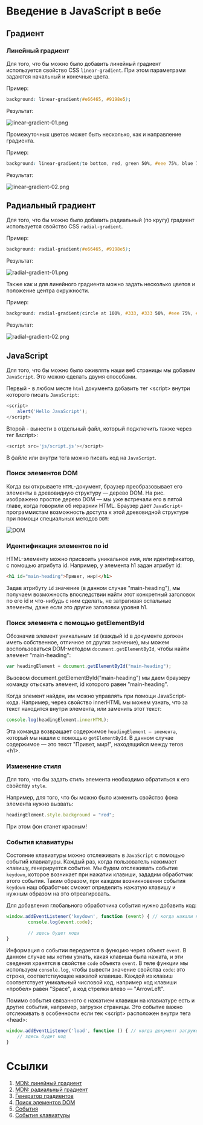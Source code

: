 # Введение в JavaScript в вебе

## Градиент

### Линейный градиент

Для того, что бы можно было добавить линейный градиент используется свойство CSS `linear-gradient`.
При этом параметрами задаются начальный и конечные цвета.

Пример:

```css
background: linear-gradient(#e66465, #9198e5);
```

Результат:

![linear-gradient-01.png](img/linear-gradient-01.png)

Промежуточных цветов может быть несколько, как и направление градиента.

Пример:

```css
background: linear-gradient(to bottom, red, green 50%, #eee 75%, blue 75%, white 100%);
```

Результат:

![linear-gradient-02.png](img/linear-gradient-02.png)

## Радиальный градиент

Для того, что бы можно было добавить радиальный (по кругу) градиент используется свойство CSS `radial-gradient`.

Пример:

```css
background: radial-gradient(#e66465, #9198e5);
```

Результат:

![radial-gradient-01.png](img/radial-gradient-01.png)

Также как и для линейного градиента можно задать несколько цветов и положение центра окружности.

Пример:

```css
background: radial-gradient(circle at 100%, #333, #333 50%, #eee 75%, #333 75%);
```

Результат:

![radial-gradient-02.png](img/radial-gradient-02.png)

## JavaScript

Для того, что бы можно было оживлять наши веб страницы мы добавим `JavaScript`.
Это можно сделать двумя способами.

Первый - в любом месте `html` документа добавить тег &lt;script> внутри которого писать `JavaScript`:

```javaScript
<script>
    alert('Hello JavaScript');
</script>
```

Второй - вынести в отдельный файл, который подключить также через тег &script>:

```JavaScript
<script src='js/script.js'></script>
```

В файле или внутри тега можно писать код на `JavaScript`.

### Поиск элементов DOM

Когда вы открываете `HTML`-документ, браузер преобразовывает его
элементы в древовидную структуру — дерево DOM. На рис. изображено простое дерево DOM — мы уже встречали его в пятой главе, когда говорили об иерархии HTML. Браузер дает `JavaScript`-программистам
возможность доступа к этой древовидной структуре при помощи специальных методов `DOM`:

![DOM](img/dom.png)

### Идентификация элементов по id

HTML-элементу можно присвоить уникальное имя, или идентификатор, с помощью атрибута id. Например, у элемента h1 задан атрибут id:

```html
<h1 id="main-heading">Привет, мир!</h1>
```

Задав атрибуту `id` значение (в данном случае "main-heading"), мы
получаем возможность впоследствии найти этот конкретный заголовок
по его id и что-нибудь с ним сделать, не затрагивая остальные элементы,
даже если это другие заголовки уровня h1.

### Поиск элемента с помощью getElementById

Обозначив элемент уникальным `id` (каждый id в документе должен
иметь собственное, отличное от других значение), мы можем воспользоваться DOM-методом `document.getElementById`, чтобы найти элемент "main-heading":

```JavaScript
var headingElement = document.getElementById("main-heading");
```

Вызовом document.getElementById("main-heading") мы даем
браузеру команду отыскать элемент, id которого равен "main-heading".

Когда элемент найден, им можно управлять при помощи JavaScript-кода. Например, через свойство
innerHTML мы можем узнать, что за текст находится внутри элемента, или заменить этот текст:

```JavaScript
console.log(headingElement.innerHTML);
```

Эта команда возвращает содержимое `headingElement —
элемента`, который мы нашли с помощью `getElementById`.
В данном случае содержимое — это текст "Привет, мир!",
находящийся между тегов &lt;h1>.

### Изменение стиля

Для того, что бы задать стиль элемента необходимо обратиться к его свойству `style`.

Например, для того, что бы можно было изменить свойство фона элемента нужно вызвать:

```JavaScript
headingElement.style.background = "red";
```

При этом фон станет красным!

### События клавиатуры

Состояние клавиатуры можно отслеживать в `JavaScript` с помощью событий клавиатуры. Каждый раз, когда пользователь нажимает клавишу,
генерируется событие. Мы будем отслеживать событие `keydown`, которое возникает при
нажатии клавиши, зададим обработчик этого
события. Таким образом, при каждом возникновении события `keydown` наш обработчик сможет определить нажатую клавишу и нужным образом на это отреагировать.

Для добавления глобального обработчика события нужно добавить код:

```JavaScript
window.addEventListener('keydown', function (event) { // когда нажали на кнопку на клавиатуре
        console.log(event.code);

        // здесь будет кода
}
```

Информация о событии передается в функцию через объект `event`. В данном случае мы хотим узнать, какая клавиша была нажата, и эти сведения хранятся в свойстве `code` объекта `event`.
В теле функции мы используем `console.log`, чтобы вывести значение свойства `code`: это строка, соответствующее нажатой клавише. Каждой из клавиш соответствует уникальный числовой код,
например код клавиши «пробел» равен "Space", а код стрелки влево — "ArrowLeft".

Помимо события связанного с нажатием клавиши на клавиатуре есть и другие события, например, загрузки страницы.
Это событие важно отслеживать в особенности если тек &lt;script> расположен внутри тега &lt;head>:

```JavaScript
window.addEventListener('load', function () { // когда документ загружен
    // здесь будет код
}
```

# Ссылки

1. [MDN: линейный градиент](https://developer.mozilla.org/uk/docs/Web/CSS/linear-gradient)
2. [MDN: радиальный градиент](https://developer.mozilla.org/uk/docs/Web/CSS/radial-gradient)
3. [Генератор градиентов](https://cssgradient.io/)
4. [Поиск элементов DOM](https://learn.javascript.ru/searching-elements-dom)
5. [События](https://learn.javascript.ru/introduction-browser-events)
6. [События клавиатуры](https://learn.javascript.ru/keyboard-events)